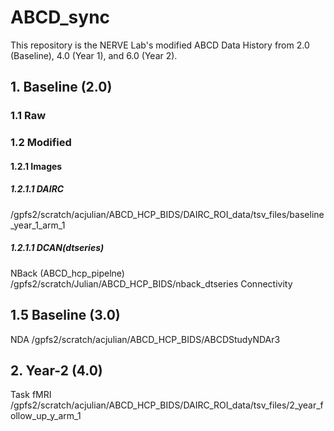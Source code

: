 # ABCD_sync
This repository is the NERVE Lab's modified ABCD Data History from 2.0 (Baseline), 4.0 (Year 1), and 6.0 (Year 2).



## 1. Baseline (2.0)

### 1.1 Raw 

### 1.2 Modified
#### 1.2.1 Images
##### 1.2.1.1 DAIRC
/gpfs2/scratch/acjulian/ABCD_HCP_BIDS/DAIRC_ROI_data/tsv_files/baseline_year_1_arm_1
##### 1.2.1.1 DCAN(dtseries)
NBack (ABCD_hcp_pipelne)
/gpfs2/scratch/Julian/ABCD_HCP_BIDS/nback_dtseries
Connectivity

## 1.5 Baseline (3.0)
NDA 
/gpfs2/scratch/acjulian/ABCD_HCP_BIDS/ABCDStudyNDAr3

## 2. Year-2 (4.0)
Task fMRI
/gpfs2/scratch/acjulian/ABCD_HCP_BIDS/DAIRC_ROI_data/tsv_files/2_year_follow_up_y_arm_1

